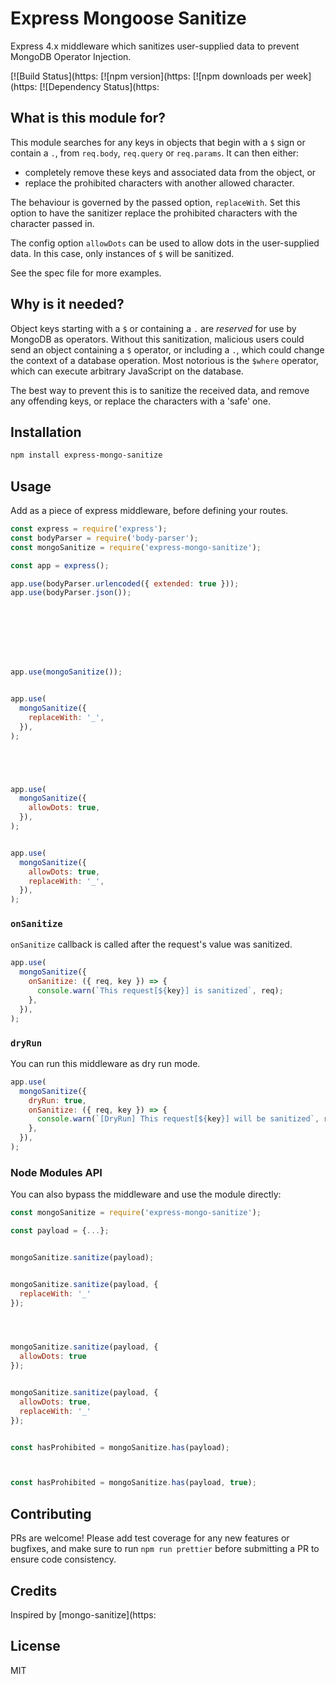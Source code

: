 # Express Mongoose Sanitize

Express 4.x middleware which sanitizes user-supplied data to prevent MongoDB Operator Injection.

[![Build Status](https:
[![npm version](https:
[![npm downloads per week](https:
[![Dependency Status](https:

## What is this module for?

This module searches for any keys in objects that begin with a `$` sign or contain a `.`, from `req.body`, `req.query` or `req.params`. It can then either:

- completely remove these keys and associated data from the object, or
- replace the prohibited characters with another allowed character.

The behaviour is governed by the passed option, `replaceWith`. Set this option to have the sanitizer replace the prohibited characters with the character passed in.

The config option `allowDots` can be used to allow dots in the user-supplied data. In this case, only instances of `$` will be sanitized.

See the spec file for more examples.

## Why is it needed?

Object keys starting with a `$` or containing a `.` are _reserved_ for use by MongoDB as operators. Without this sanitization, malicious users could send an object containing a `$` operator, or including a `.`, which could change the context of a database operation. Most notorious is the `$where` operator, which can execute arbitrary JavaScript on the database.

The best way to prevent this is to sanitize the received data, and remove any offending keys, or replace the characters with a 'safe' one.

## Installation

```bash
npm install express-mongo-sanitize
```

## Usage

Add as a piece of express middleware, before defining your routes.

```js
const express = require('express');
const bodyParser = require('body-parser');
const mongoSanitize = require('express-mongo-sanitize');

const app = express();

app.use(bodyParser.urlencoded({ extended: true }));
app.use(bodyParser.json());








app.use(mongoSanitize());


app.use(
  mongoSanitize({
    replaceWith: '_',
  }),
);





app.use(
  mongoSanitize({
    allowDots: true,
  }),
);


app.use(
  mongoSanitize({
    allowDots: true,
    replaceWith: '_',
  }),
);
```

### `onSanitize`

`onSanitize` callback is called after the request's value was sanitized.

```js
app.use(
  mongoSanitize({
    onSanitize: ({ req, key }) => {
      console.warn(`This request[${key}] is sanitized`, req);
    },
  }),
);
```

### `dryRun`

You can run this middleware as dry run mode.

```js
app.use(
  mongoSanitize({
    dryRun: true,
    onSanitize: ({ req, key }) => {
      console.warn(`[DryRun] This request[${key}] will be sanitized`, req);
    },
  }),
);
```

### Node Modules API

You can also bypass the middleware and use the module directly:

```js
const mongoSanitize = require('express-mongo-sanitize');

const payload = {...};


mongoSanitize.sanitize(payload);


mongoSanitize.sanitize(payload, {
  replaceWith: '_'
});




mongoSanitize.sanitize(payload, {
  allowDots: true
});


mongoSanitize.sanitize(payload, {
  allowDots: true,
  replaceWith: '_'
});


const hasProhibited = mongoSanitize.has(payload);



const hasProhibited = mongoSanitize.has(payload, true);
```

## Contributing

PRs are welcome! Please add test coverage for any new features or bugfixes, and make sure to run `npm run prettier` before submitting a PR to ensure code consistency.

## Credits

Inspired by [mongo-sanitize](https:

## License

MIT
